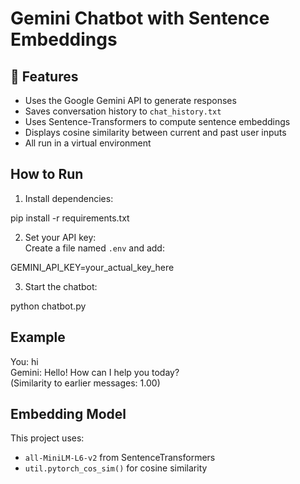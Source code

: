 # Gemini Chatbot with Sentence Embeddings

## 🔹 Features

- Uses the Google Gemini API to generate responses
- Saves conversation history to `chat_history.txt`
- Uses Sentence-Transformers to compute sentence embeddings
- Displays cosine similarity between current and past user inputs
- All run in a virtual environment

## How to Run

1. Install dependencies:

pip install -r requirements.txt

2. Set your API key:  
   Create a file named `.env` and add:

GEMINI_API_KEY=your_actual_key_here

3. Start the chatbot:

python chatbot.py

## Example

You: hi  
Gemini: Hello! How can I help you today?  
(Similarity to earlier messages: 1.00)

## Embedding Model

This project uses:

- `all-MiniLM-L6-v2` from SentenceTransformers
- `util.pytorch_cos_sim()` for cosine similarity
